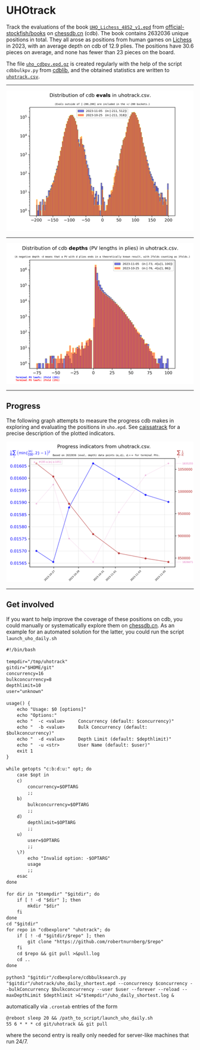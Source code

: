 # UHOtrack

Track the evaluations of the book
[`UHO_Lichess_4852_v1.epd`](https://github.com/official-stockfish/books/raw/master/UHO_Lichess_4852_v1.epd.zip) from
[official-stockfish/books](https://github.com/official-stockfish/books)
on [chessdb.cn](https://chessdb.cn/queryc_en/) (cdb). 
The book contains 2632036 unique positions in total. They all arose as positions
from human games on [Lichess](https://lichess.org) in 2023, 
with an average depth on cdb of 12.9 plies.
The positions have 30.6 pieces on average, and none has fewer than 23 pieces 
on the board.

The file [`uho_cdbpv.epd.gz`](https://drive.google.com/file/d/1yR3AlKSEcrezsSDRPPyD99N9vry_NArD/view?usp=sharing) is created regularly
with the help of the script `cdbbulkpv.py` from 
[cdblib](https://github.com/robertnurnberg/cdblib), and the obtained statistics
are written to [`uhotrack.csv`](uhotrack.csv).

---

<p align="center"> <img src="uhotrack.png?raw=true"> </p>

---

<p align="center"> <img src="uhotrackpv.png?raw=true"> </p>

---

## Progress

The following graph attempts to measure the progress cdb makes in exploring
and evaluating the positions in `uho.epd`. See
[caissatrack](https://github.com/robertnurnberg/caissatrack)
for a precise description of the plotted indicators.

<p align="center"> <img src="uhotracktime.png?raw=true"> </p>

---

## Get involved

If you want to help improve the coverage of these positions on cdb, you could
manually or systematically explore them on [chessdb.cn](https://chessdb.cn/queryc_en/). As an example for an automated solution for the latter, you could 
run the script `launch_uho_daily.sh`
```shell
#!/bin/bash

tempdir="/tmp/uhotrack"
gitdir="$HOME/git"
concurrency=16
bulkconcurrency=8
depthlimit=10
user="unknown"

usage() {
    echo "Usage: $0 [options]"
    echo "Options:"
    echo "  -c <value>     Concurrency (default: $concurrency)"
    echo "  -b <value>     Bulk Concurrency (default: $bulkconcurrency)"
    echo "  -d <value>     Depth Limit (default: $depthlimit)"
    echo "  -u <str>       User Name (default: $user)"
    exit 1
}

while getopts "c:b:d:u:" opt; do
    case $opt in
    c)
        concurrency=$OPTARG
        ;;
    b)
        bulkconcurrency=$OPTARG
        ;;
    d)
        depthlimit=$OPTARG
        ;;
    u)
        user=$OPTARG
        ;;
    \?)
        echo "Invalid option: -$OPTARG"
        usage
        ;;
    esac
done

for dir in "$tempdir" "$gitdir"; do
    if [ ! -d "$dir" ]; then
        mkdir "$dir"
    fi
done
cd "$gitdir"
for repo in "cdbexplore" "uhotrack"; do
    if [ ! -d "$gitdir/$repo" ]; then
        git clone "https://github.com/robertnurnberg/$repo"
    fi
    cd $repo && git pull >&pull.log
    cd ..
done

python3 "$gitdir"/cdbexplore/cdbbulksearch.py "$gitdir"/uhotrack/uho_daily_shortest.epd --concurrency $concurrency --bulkConcurrency $bulkconcurrency --user $user --forever --reload --maxDepthLimit $depthlimit >&"$tempdir"/uho_daily_shortest.log &
```
automatically via `.crontab` entries of the form
```
@reboot sleep 20 && /path_to_script/launch_uho_daily.sh
55 6 * * * cd git/uhotrack && git pull
```
where the second entry is really only needed for server-like machines that run
24/7.
